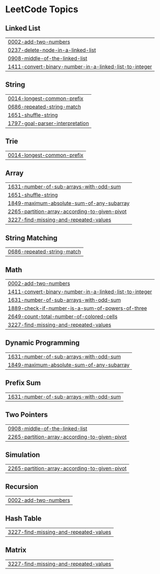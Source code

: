 <!---LeetCode Topics Start-->
# LeetCode Topics
## Linked List
|  |
| ------- |
| [0002-add-two-numbers](https://github.com/smartcraze/Leetcode/tree/master/0002-add-two-numbers) |
| [0237-delete-node-in-a-linked-list](https://github.com/smartcraze/Leetcode/tree/master/0237-delete-node-in-a-linked-list) |
| [0908-middle-of-the-linked-list](https://github.com/smartcraze/Leetcode/tree/master/0908-middle-of-the-linked-list) |
| [1411-convert-binary-number-in-a-linked-list-to-integer](https://github.com/smartcraze/Leetcode/tree/master/1411-convert-binary-number-in-a-linked-list-to-integer) |
## String
|  |
| ------- |
| [0014-longest-common-prefix](https://github.com/smartcraze/Leetcode/tree/master/0014-longest-common-prefix) |
| [0686-repeated-string-match](https://github.com/smartcraze/Leetcode/tree/master/0686-repeated-string-match) |
| [1651-shuffle-string](https://github.com/smartcraze/Leetcode/tree/master/1651-shuffle-string) |
| [1797-goal-parser-interpretation](https://github.com/smartcraze/Leetcode/tree/master/1797-goal-parser-interpretation) |
## Trie
|  |
| ------- |
| [0014-longest-common-prefix](https://github.com/smartcraze/Leetcode/tree/master/0014-longest-common-prefix) |
## Array
|  |
| ------- |
| [1631-number-of-sub-arrays-with-odd-sum](https://github.com/smartcraze/Leetcode/tree/master/1631-number-of-sub-arrays-with-odd-sum) |
| [1651-shuffle-string](https://github.com/smartcraze/Leetcode/tree/master/1651-shuffle-string) |
| [1849-maximum-absolute-sum-of-any-subarray](https://github.com/smartcraze/Leetcode/tree/master/1849-maximum-absolute-sum-of-any-subarray) |
| [2265-partition-array-according-to-given-pivot](https://github.com/smartcraze/Leetcode/tree/master/2265-partition-array-according-to-given-pivot) |
| [3227-find-missing-and-repeated-values](https://github.com/smartcraze/Leetcode/tree/master/3227-find-missing-and-repeated-values) |
## String Matching
|  |
| ------- |
| [0686-repeated-string-match](https://github.com/smartcraze/Leetcode/tree/master/0686-repeated-string-match) |
## Math
|  |
| ------- |
| [0002-add-two-numbers](https://github.com/smartcraze/Leetcode/tree/master/0002-add-two-numbers) |
| [1411-convert-binary-number-in-a-linked-list-to-integer](https://github.com/smartcraze/Leetcode/tree/master/1411-convert-binary-number-in-a-linked-list-to-integer) |
| [1631-number-of-sub-arrays-with-odd-sum](https://github.com/smartcraze/Leetcode/tree/master/1631-number-of-sub-arrays-with-odd-sum) |
| [1889-check-if-number-is-a-sum-of-powers-of-three](https://github.com/smartcraze/Leetcode/tree/master/1889-check-if-number-is-a-sum-of-powers-of-three) |
| [2649-count-total-number-of-colored-cells](https://github.com/smartcraze/Leetcode/tree/master/2649-count-total-number-of-colored-cells) |
| [3227-find-missing-and-repeated-values](https://github.com/smartcraze/Leetcode/tree/master/3227-find-missing-and-repeated-values) |
## Dynamic Programming
|  |
| ------- |
| [1631-number-of-sub-arrays-with-odd-sum](https://github.com/smartcraze/Leetcode/tree/master/1631-number-of-sub-arrays-with-odd-sum) |
| [1849-maximum-absolute-sum-of-any-subarray](https://github.com/smartcraze/Leetcode/tree/master/1849-maximum-absolute-sum-of-any-subarray) |
## Prefix Sum
|  |
| ------- |
| [1631-number-of-sub-arrays-with-odd-sum](https://github.com/smartcraze/Leetcode/tree/master/1631-number-of-sub-arrays-with-odd-sum) |
## Two Pointers
|  |
| ------- |
| [0908-middle-of-the-linked-list](https://github.com/smartcraze/Leetcode/tree/master/0908-middle-of-the-linked-list) |
| [2265-partition-array-according-to-given-pivot](https://github.com/smartcraze/Leetcode/tree/master/2265-partition-array-according-to-given-pivot) |
## Simulation
|  |
| ------- |
| [2265-partition-array-according-to-given-pivot](https://github.com/smartcraze/Leetcode/tree/master/2265-partition-array-according-to-given-pivot) |
## Recursion
|  |
| ------- |
| [0002-add-two-numbers](https://github.com/smartcraze/Leetcode/tree/master/0002-add-two-numbers) |
## Hash Table
|  |
| ------- |
| [3227-find-missing-and-repeated-values](https://github.com/smartcraze/Leetcode/tree/master/3227-find-missing-and-repeated-values) |
## Matrix
|  |
| ------- |
| [3227-find-missing-and-repeated-values](https://github.com/smartcraze/Leetcode/tree/master/3227-find-missing-and-repeated-values) |
<!---LeetCode Topics End-->
